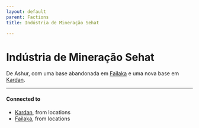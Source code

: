 ```yaml
---
layout: default
parent: Factions
title: Indústria de Mineração Sehat

---
```

# Indústria de Mineração Sehat

De Ashur, com uma base abandonada em [Failaka](../locations/Failaka.md) e uma nova base em [Kardan](../locations/Kardan.md).

---
#### Connected to

<!-- QueryToSerialize: LIST without ID "["+ title + "](https://terra-campaigns.github.io/"+ regexreplace(file.path, ".md", "") + ")" + ", from " + regexreplace(file.folder, "nibiru/", "") FROM ([[]]) OR outgoing([[]]) SORT file.folder DESC -->
<!-- SerializedQuery: LIST without ID "["+ title + "](https://terra-campaigns.github.io/"+ regexreplace(file.path, ".md", "") + ")" + ", from " + regexreplace(file.folder, "nibiru/", "") FROM ([[]]) OR outgoing([[]]) SORT file.folder DESC -->
- [Kardan](https://terra-campaigns.github.io/nibiru/locations/Kardan), from locations
- [Failaka](https://terra-campaigns.github.io/nibiru/locations/Failaka), from locations
<!-- SerializedQuery END -->
